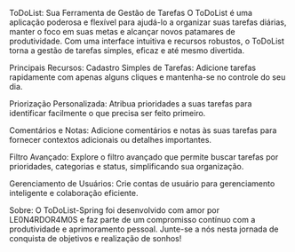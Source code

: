 ToDoList: Sua Ferramenta de Gestão de Tarefas
O ToDoList é uma aplicação poderosa e flexível para ajudá-lo a organizar suas tarefas diárias, manter o foco em suas metas e alcançar novos patamares de produtividade. Com uma interface intuitiva e recursos robustos, o ToDoList torna a gestão de tarefas simples, eficaz e até mesmo divertida.

Principais Recursos:
Cadastro Simples de Tarefas: Adicione tarefas rapidamente com apenas alguns cliques e mantenha-se no controle do seu dia.

Priorização Personalizada: Atribua prioridades a suas tarefas para identificar facilmente o que precisa ser feito primeiro.

Comentários e Notas: Adicione comentários e notas às suas tarefas para fornecer contextos adicionais ou detalhes importantes.

Filtro Avançado: Explore o filtro avançado que permite buscar tarefas por prioridades, categorias e status, simplificando sua organização.

Gerenciamento de Usuários: Crie contas de usuário para gerenciamento inteligente e colaboração eficiente.

Sobre:
O ToDoList-Spring foi desenvolvido com amor por LE0N4RDOR4M0S e faz parte de um compromisso contínuo com a produtividade e aprimoramento pessoal. Junte-se a nós nesta jornada de conquista de objetivos e realização de sonhos!
